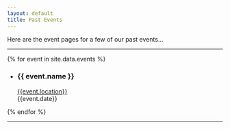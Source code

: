 ```yaml
---
layout: default
title: Past Events
---
```

Here are the event pages for a few of our past events...


<hr>

{% for event in site.data.events %}
<div>
  <ul>
  <li>
  <h3>{{ event.name }}</h3>
    <a href="{{event.page}}">{{event.location}}</a></b>
<br/>
    {{event.date}}
    </li> 
  </ul>


{% endfor %}

<hr>


